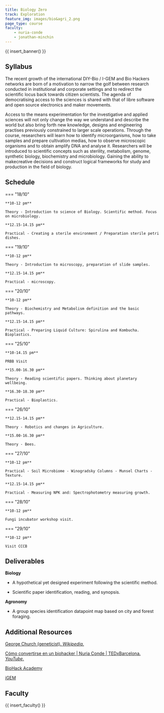 ```yaml
---
title: Biology Zero
track: Exploration
feature_img: images/bio&agri_2.png
page_type: course
faculty:
    - nuria-conde
    - jonathan-minchin
---
```


{{ insert_banner() }}

## Syllabus

The recent growth of the international DIY-Bio / I-GEM and Bio Hackers networks are born of a motivation to narrow the golf between research conducted in institutional and corporate settings and to redirect the scientific locus back towards citizen scientists. The agenda of democratising access to the sciences is shared with that of libre software and open source electronics and maker movements.

Access to the means experimentation for the investigative and applied sciences will not only change the way we understand and describe the world but also bring forth new knowledge, designs and engineering practises previously constrained to larger scale operations. Through the course, researchers will learn how to identify microorganisms, how to take samples and prepare cultivation medias, how to observe microscopic organisms and to obtain amplify DNA and analyse it. Researchers will be introduced to scientific concepts such as sterility, metabolism, genome, synthetic biology, biochemistry and microbiology. Gaining the ability to makecreative decisions and construct logical frameworks for study and production in the field of biology.

## Schedule

=== "18/10"

    **10-12 pm**

    Theory - Introduction to science of Biology. Scientific method. Focus on microbiology.

    **12.15-14.15 pm**

    Practical - Creating a sterile environment / Preparation sterile petri dishes.

=== "19/10"

    **10-12 pm**

    Theory - Introduction to microscopy, preparation of slide samples.

    **12.15-14.15 pm**

    Practical - microscopy.

=== "20/10"

    **10-12 pm**

    Theory - Biochemistry and Metabolism definition and the basic pathways.

    **12.15-14.15 pm**

    Practical - Preparing Liquid Culture: Spirulina and Kombucha. Bioplastics.

=== "25/10"

    **10-14.15 pm**

    PRBB Visit

    **15.00-16.30 pm**

    Theory - Reading scientific papers. Thinking about planetary wellbeing.  

    **16.30-18.30 pm**

    Practical - Bioplastics.

=== "26/10"

    **12.15-14.15 pm**

    Theory - Robotics and changes in Agriculture.

    **15.00-16.30 pm**

    Theory - Bees.

=== "27/10"

    **10-12 pm**

    Practical - Soil Microbiome - Winogradsky Columns - Munsel Charts - Texture.

    **12.15-14.15 pm**

    Practical - Measuring NPK and: Spectrophotometry measuring growth.

=== "28/10"

    **10-12 pm**

    Fungi incubator workshop visit.

=== "29/10"

    **10-12 pm**

    Visit CCCB


## Deliverables

**Biology**

- A hypothetical yet designed experiment following the scientific method.

- Scientific paper identification, reading, and synopsis.

**Agronomy**

- A group species identification datapoint map based on city and forest foraging.

## Additional Resources

[George Church (geneticist). *Wikipedia*.](https://en.wikipedia.org/wiki/George_Church_(geneticist))

[Cómo convertirse en un biohacker | Nuria Conde | TEDxBarcelona. *YouTube*.](https://www.youtube.com/watch?v=_kc0IFavUes)

[BioHack Academy](https://assets.waag.org/biohackacademy/)

[iGEM](https://igem.org/)

## Faculty

{{ insert_faculty() }}